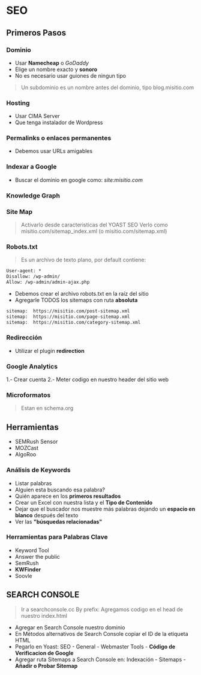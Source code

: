 # SEO

## Primeros Pasos

### Dominio

* Usar __Namecheap__ o _GoDaddy_
* Elige un nombre exacto y __sonoro__
* No es necesario usar guiones de ningun tipo

> Un subdominio es un nombre antes del dominio, tipo blog.misitio.com


### Hosting

* Usar CIMA Server
* Que tenga instalador de Wordpress


### Permalinks o enlaces permanentes

* Debemos usar URLs amigables


### Indexar a Google

* Buscar el dominio en google como: _site:misitio.com_


### Knowledge Graph



### Site Map

> Activarlo desde caracteristicas del YOAST SEO
> Verlo como misitio.com/sitemap_index.xml (o misitio.com/sitemap.xml)


### Robots.txt

> Es un archivo de texto plano, por default contiene:

```txt
User-agent: *
Disallow: /wp-admin/
Allow: /wp-admin/admin-ajax.php
```

* Debemos crear el archivo robots.txt en la raíz del sitio
* Agregarle TODOS los sitemaps con ruta __absoluta__

```txt
sitemap:  https://misitio.com/post-sitemap.xml
sitemap:  https://misitio.com/page-sitemap.xml
sitemap:  https://misitio.com/category-sitemap.xml
```


### Redirección

* Utilizar el plugin __redirection__


### Google Analytics

1.- Crear cuenta
2.- Meter codigo en nuestro header del sitio web


### Microformatos

> Estan en schema.org


## Herramientas

* SEMRush Sensor
* MOZCast
* AlgoRoo


### Análisis de Keywords

* Listar palabras
* Alguien esta buscando esa palabra?
* Quién aparece en los __primeros resultados__
* Crear un Excel con nuestra lista y el __Tipo de Contenido__ 
* Dejar que el buscador nos muestre más palabras dejando un __espacio en blanco__ después del texto
* Ver las __"búsquedas relacionadas"__


### Herramientas para Palabras Clave

* Keyword Tool
* Answer the public
* SemRush
* __KWFinder__
* Soovle


## SEARCH CONSOLE

> Ir a searchconsole.cc
> By prefix: Agregamos codigo en el head de nuestro index.html

* Agregar en Search Console nuestro dominio
* En Métodos alternativos de Search Console copiar el ID de la etiqueta HTML
* Pegarlo en Yoast: SEO - General - Webmaster Tools - __Código de Verificacion de Google__
* Agregar ruta Sitemaps a Search Console en: Indexación - Sitemaps - __Añadir o Probar Sitemap__



